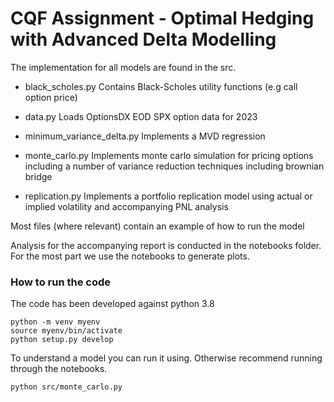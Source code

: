 # CQF Assignment - Optimal Hedging with Advanced Delta Modelling

The implementation for all models are found in the src. 

 - black_scholes.py 
     Contains Black-Scholes utility functions  (e.g call option price)

 - data.py
     Loads OptionsDX EOD SPX option data for 2023 

 - minimum_variance_delta.py
     Implements a MVD regression

 - monte_carlo.py
     Implements monte carlo simulation for pricing options including a number of variance reduction techniques including brownian bridge

 - replication.py
     Implements a portfolio replication model using actual or implied volatility and accompanying PNL analysis

Most files (where relevant) contain an example of how to run the model

Analysis for the accompanying report is conducted in the notebooks folder.  For the most part we use the notebooks to generate plots.

### How to run the code

The code has been developed against python 3.8

```
python -m venv myenv
source myenv/bin/activate
python setup.py develop
```

To understand a model you can run it using. Otherwise recommend running through the notebooks.

```
python src/monte_carlo.py
```
